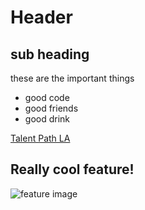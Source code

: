 # Header

## sub heading

these are the important things
* good code
* good friends
* good drink

[Talent Path LA](http://talentpathla.com/)


## Really cool feature!
![feature image](https://i.ytimg.com/vi/rPS97Wut5-4/maxresdefault.jpg)